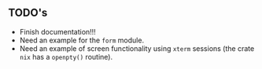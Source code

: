 ## TODO's

- Finish documentation!!!
- Need an example for the `form` module.
- Need an example of screen functionality using `xterm` sessions (the crate `nix` has a `openpty()` routine).
